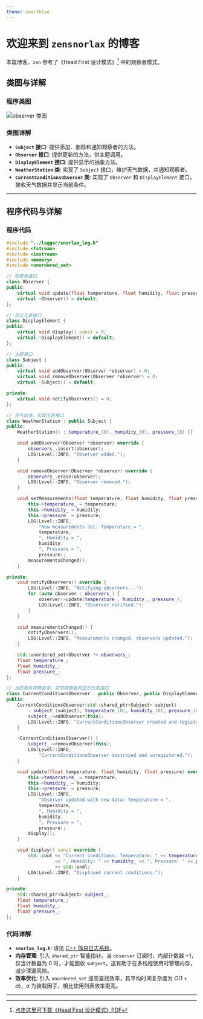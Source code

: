 ```yaml
---
theme: smartblue
---
```



# 欢迎来到 `zensnorlax` 的博客

本篇博客，`zen` 参考了《Head First 设计模式》[^1] 中的观察者模式。

## 类图与详解

### 程序类图

![observer 类图](/home/qing/CodeJourney/LearnCxx/observer/observer.svg)

### 类图详解

* **`Subject` 接口**: 提供添加、删除和通知观察者的方法。
* **`Observer` 接口**: 提供更新的方法，供主题调用。
* **`DisplayElement` 接口**: 提供显示的抽象方法。
* **`WeatherStation` 类**: 实现了 `Subject` 接口，维护天气数据，并通知观察者。
* **`CurrentConditionsObserver` 类**: 实现了 `Observer` 和 `DisplayElement` 接口，接收天气数据并显示当前条件。

---

## 程序代码与详解

### 程序代码

```cpp
#include "../logger/snorlax_log.h"
#include <fstream>
#include <iostream>
#include <memory>
#include <unordered_set>

// 观察者接口
class Observer {
public:
    virtual void update(float temperature, float humidity, float pressure) = 0;
    virtual ~Observer() = default;
};

// 显示元素接口
class DisplayElement {
public:
    virtual void display() const = 0;
    virtual ~DisplayElement() = default;
};

// 主题接口
class Subject {
public:
    virtual void addObserver(Observer *observer) = 0;
    virtual void removeObserver(Observer *observer) = 0;
    virtual ~Subject() = default;

private:
    virtual void notifyObservers() = 0;
};

// 天气站类，实现主题接口
class WeatherStation : public Subject {
public:
    WeatherStation() : temperature_(0), humidity_(0), pressure_(0) {}

    void addObserver(Observer *observer) override {
        observers_.insert(observer);
        LOG(Level::INFO, "Observer added.");
    }

    void removeObserver(Observer *observer) override {
        observers_.erase(observer);
        LOG(Level::INFO, "Observer removed.");
    }

    void setMeasurements(float temperature, float humidity, float pressure) {
        this->temperature_ = temperature;
        this->humidity_ = humidity;
        this->pressure_ = pressure;
        LOG(Level::INFO,
            "New measurements set: Temperature = ",
            temperature,
            ", Humidity = ",
            humidity,
            ", Pressure = ",
            pressure);
        measurementsChanged();
    }

private:
    void notifyObservers() override {
        LOG(Level::INFO, "Notifying observers...");
        for (auto observer : observers_) {
            observer->update(temperature_, humidity_, pressure_);
            LOG(Level::INFO, "Observer notified.");
        }
    }

    void measurementsChanged() {
        notifyObservers();
        LOG(Level::INFO, "Measurements changed, observers updated.");
    }

    std::unordered_set<Observer *> observers_;
    float temperature_;
    float humidity_;
    float pressure_;
};

// 当前条件观察者类，实现观察者和显示元素接口
class CurrentConditionsObserver : public Observer, public DisplayElement {
public:
    CurrentConditionsObserver(std::shared_ptr<Subject> subject)
        : subject_(subject), temperature_(0), humidity_(0), pressure_(0) {
        subject_->addObserver(this);
        LOG(Level::INFO, "CurrentConditionsObserver created and registered.");
    }

    ~CurrentConditionsObserver() {
        subject_->removeObserver(this);
        LOG(Level::INFO,
            "CurrentConditionsObserver destroyed and unregistered.");
    }

    void update(float temperature, float humidity, float pressure) override {
        this->temperature_ = temperature;
        this->humidity_ = humidity;
        this->pressure_ = pressure;
        LOG(Level::INFO,
            "Observer updated with new data: Temperature = ",
            temperature,
            ", Humidity = ",
            humidity,
            ", Pressure = ",
            pressure);
        display();
    }

    void display() const override {
        std::cout << "Current conditions: Temperature: " << temperature_
                  << ", Humidity: " << humidity_ << ", Pressure: " << pressure_
                  << std::endl;
        LOG(Level::INFO, "Displayed current conditions.");
    }

private:
    std::shared_ptr<Subject> subject_;
    float temperature_;
    float humidity_;
    float pressure_;
};
```

### 代码详解

* **`snorlax_log.h`**: 请见 [C++ 简易日志系统](https://juejin.cn/post/7414424759227416614)。
* **内存管理**: 引入 `shared_ptr` 智能指针。当 `observer` 订阅时，内部计数器 +1，仅当计数器为 0 时，才能回收 `subject`。这有助于在多线程使用时管理内存，减少泄漏风险。
* **效率优化**: 引入 `unordered_set` 提高查找效率，其平均时间复杂度为 $O(1 + \alpha)$，$\alpha$ 为装载因子，相比使用列表效率更高。

[^1]: [点击这里可下载《Head First 设计模式》PDF](https://wwjp.lanzouk.com/i7Sie2a6t9pc)

---
